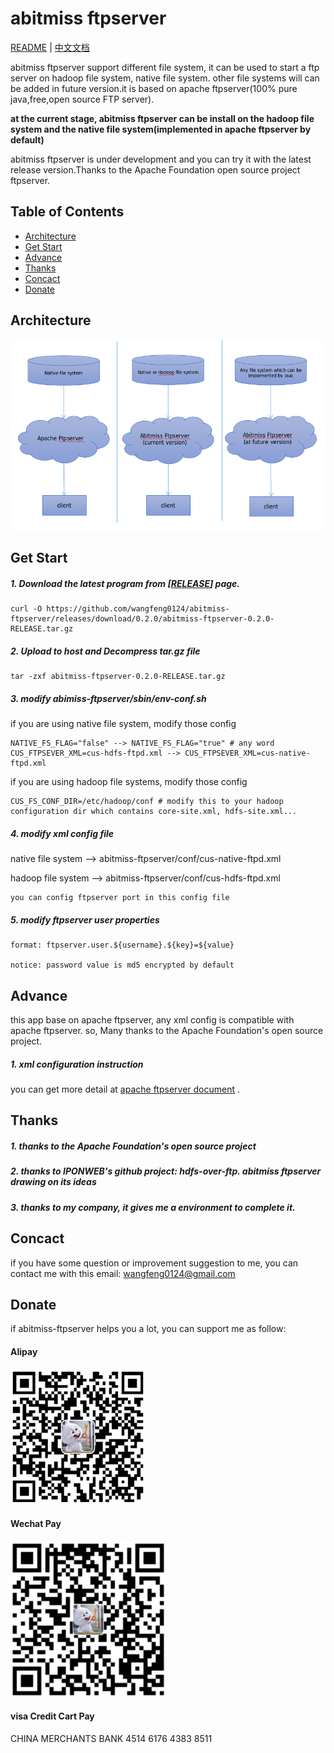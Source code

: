 # abitmiss ftpserver


[README](README.md) | [中文文档](README_zh.md)


abitmiss ftpserver support different file system, it can be used to start a ftp server on hadoop file system, native file system. other file systems will can be added in future version.it is based on apache ftpserver(100% pure java,free,open source FTP server).

**at the current stage, abitmiss ftpserver can be install on the hadoop file system and the native file system(implemented in apache ftpserver by default)**

abitmiss ftpserver is under development and you can try it with the latest release version.Thanks to the Apache Foundation open source project ftpserver.

## Table of Contents

* [Architecture](#architecture)
* [Get Start](#Get-Start)
* [Advance](#Advance)
* [Thanks](#Thanks)
* [Concact](#Concact)
* [Donate](#Donate)


## Architecture

![architecture](/pic/architecture.png)

## Get Start

##### 1. Download the latest program from [[RELEASE](https://github.com/wangfeng0124/abitmiss-ftpserver/releases)] page.
```
curl -O https://github.com/wangfeng0124/abitmiss-ftpserver/releases/download/0.2.0/abitmiss-ftpserver-0.2.0-RELEASE.tar.gz
```
##### 2. Upload to host and Decompress tar.gz file
```
tar -zxf abitmiss-ftpserver-0.2.0-RELEASE.tar.gz
```
##### 3. modify abimiss-ftpserver/sbin/env-conf.sh
if you are using native file system, modify those config
```
NATIVE_FS_FLAG="false" --> NATIVE_FS_FLAG="true" # any word
CUS_FTPSEVER_XML=cus-hdfs-ftpd.xml --> CUS_FTPSEVER_XML=cus-native-ftpd.xml
```
if you are using hadoop file systems, modify those config
```
CUS_FS_CONF_DIR=/etc/hadoop/conf # modify this to your hadoop configuration dir which contains core-site.xml, hdfs-site.xml...
```
##### 4. modify xml config file
native file system --> abitmiss-ftpserver/conf/cus-native-ftpd.xml

hadoop file system --> abitmiss-ftpserver/conf/cus-hdfs-ftpd.xml
```
you can config ftpserver port in this config file
```
##### 5. modify ftpserver user properties
```
format: ftpserver.user.${username}.${key}=${value}

notice: password value is md5 encrypted by default
```

## Advance
this app base on apache ftpserver, any xml config is compatible with apache ftpserver. so, Many thanks to the Apache Foundation's open source project.

##### 1. xml configuration instruction
you can get more detail at [apache ftpserver document](https://mina.apache.org/ftpserver-project/documentation.html) .

## Thanks
##### 1. thanks to the Apache Foundation's open source project
##### 2. thanks to IPONWEB's github project: hdfs-over-ftp. abitmiss ftpserver drawing on its ideas
##### 3. thanks to my company, it gives me a environment to complete it.

## Concact
if you have some question or improvement suggestion to me, you can contact me with this email: wangfeng0124@gmail.com
## Donate
if abitmiss-ftpserver helps you a lot, you can support me as follow:
#### Alipay
![alipay](/pic/alipay.png)
#### Wechat Pay
![wechat](/pic/wechat.png)
#### visa Credit Cart Pay
CHINA MERCHANTS BANK
4514 6176 4383 8511

